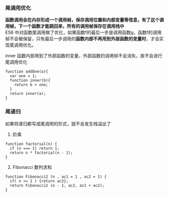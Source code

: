 ### 尾调用优化
**函数调用会在内存形成一个调用帧，保存调用位置和内部变量等信息，有了这个调用帧，下一个函数才能跳回来，所有的调用帧保存在调用栈中**<br>
ES6 中对函数尾调用做了优化，如果函数f的最后一步是调用函数g，函数f的调用帧不会被保留，只有最后一步调用的**函数内部不再用到外层函数的变量时**，才会实现尾调用优化。

inner 函数内部用到了外部函数的变量，外部函数的调用帧不会消失，故不会进行尾调用优化
```
function addOne(a){
  var one = 1;
  function inner(b){
    return b + one;
  }
  return inner(a);
}
```
### 尾递归
如果将递归都写成尾调用的形式，就不会发生栈溢出了
1. 阶乘
```
function factorial(n) {
  if (n === 1) return 1;
  return n * factorial(n - 1);
}
```
2. Fibonacci 数列求和
```
function Fibonacci2 (n , ac1 = 1 , ac2 = 1) {
  if( n <= 1 ) {return ac2};
  return Fibonacci2 (n - 1, ac2, ac1 + ac2);
}
```
